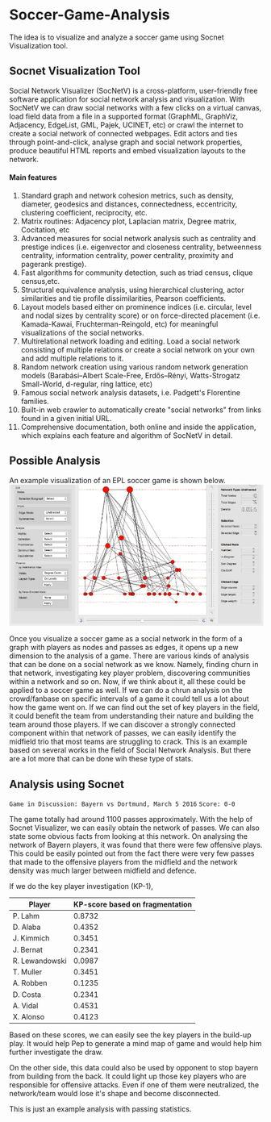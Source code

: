 # Soccer-Game-Analysis
The idea is to visualize and analyze a soccer game using Socnet Visualization tool.

## Socnet Visualization Tool ##
Social Network Visualizer (SocNetV) is a cross-platform, user-friendly free software application for social network analysis and visualization. 
With SocNetV we can draw social networks with a few clicks on a virtual canvas, load field data from a file in a supported format (GraphML, GraphViz, Adjacency, EdgeList, GML, Pajek, UCINET, etc) or crawl the internet to create a social network of connected webpages.
Edit actors and ties through point-and-click, analyse graph and social network properties, produce beautiful HTML reports and embed visualization layouts to the network.

#### Main features ####

1. Standard graph and network cohesion metrics, such as density, diameter, geodesics and distances, connectedness, eccentricity, clustering coefficient, reciprocity, etc.</br>
2. Matrix routines: Adjacency plot, Laplacian matrix, Degree matrix, Cocitation, etc</br>
3. Advanced measures for social network analysis such as centrality and prestige indices (i.e. eigenvector and closeness centrality, betweenness centrality, information centrality, power centrality, proximity and pagerank prestige).</br>
4. Fast algorithms for community detection, such as triad census, clique census,etc.</br>
5. Structural equivalence analysis, using hierarchical clustering, actor similarities and tie profile dissimilarities, Pearson coefficients.</br>
6. Layout models based either on prominence indices (i.e. circular, level and nodal sizes by centrality score) or on force-directed placement (i.e. Kamada-Kawai, Fruchterman-Reingold, etc) for meaningful visualizations of the social networks.</br>
7. Multirelational network loading and editing. Load a social network consisting of multiple relations or create a social network on your own and add multiple relations to it.</br>
8. Random network creation using various random network generation models (Barabási–Albert Scale-Free, Erdős–Rényi, Watts-Strogatz Small-World, d-regular, ring lattice, etc)</br>
9. Famous social network analysis datasets, i.e. Padgett's Florentine families.</br>
10. Built-in web crawler  to automatically create "social networks" from links found in a given initial URL.</br>
11. Comprehensive documentation, both online and inside the application, which explains each feature and algorithm of SocNetV in detail.</br>

## Possible Analysis ##
An example visualization of an EPL soccer game is shown below.
![Soccer Game Analysis](https://github.com/arvindsastha/Soccer-Game-Analysis/blob/master/socnet-soccer.PNG)
</br>

Once you visualize a soccer game as a social network in the form of a graph with players as nodes and passes as edges, it opens up a new dimension to the analysis of a game. There are various kinds of analysis that can be done on a social network as we know. Namely, finding churn in that network, investigating key player problem, discovering communities within a network and so on. Now, if we think about it, all these could be applied to a soccer game as well. If we can do a chrun analysis on the crowd/fanbase on specific intervals of a game it could tell us a lot about how the game went on. If we can find out the set of key players in the field, it could benefit the team from understanding their nature and building the team around those players. If we can discover a strongly connected component within that network of passes, we can easily identify the midfield trio that most teams are struggling to crack. This is an example based on several works in the field of Social Network Analysis. But there are a lot more that can be done wih these type of stats.

## Analysis using Socnet ##
`Game in Discussion: Bayern vs Dortmund, March 5 2016`
`Score: 0-0`

The game totally had around 1100 passes approximately. With the help of Socnet Visualizer, we can easily obtain the network of passes. We can also state some obvious facts from looking at this network. On analysing the network of Bayern players, it was found that there were few offensive plays. This could be easily pointed out from the fact there were very few passes that made to the offensive players from the midfield and the network density was much larger between midfield and defence. 

If we do the key player investigation (KP-1),

| Player | KP-score based on fragmentation |
| ---- | ---- |
| P. Lahm | 0.8732 |
| D. Alaba | 0.4352 |
| J. Kimmich | 0.3451 |
| J. Bernat | 0.2341 |
| R. Lewandowski | 0.0987 |
| T. Muller | 0.3451 | 
| A. Robben | 0.1235 |
| D. Costa | 0.2341 |
| A. Vidal | 0.4531 |
| X. Alonso | 0.4123 |

Based on these scores, we can easily see the key players in the build-up play. It would help Pep to generate a mind map of game and would help him further investigate the draw.

On the other side, this data could also be used by opponent to stop bayern from building from the back. It could light up those key players who are responsible for offensive attacks. Even if one of them were neutralized, the network/team would lose it's shape and become disconnected.

This is just an example analysis with passing statistics.
